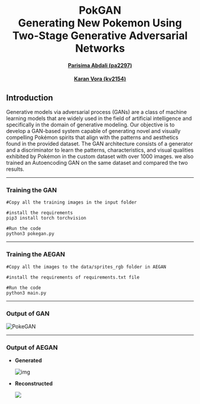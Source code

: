 <h1 align="center"><b>PokGAN</b> <br> Generating New Pokemon Using Two-Stage Generative Adversarial Networks
</h1>
  <h4 align="center"><a href="https://github.com/parisimaa">Parisima Abdali (pa2297)</a> </h4> 
  <h4 align="center"><a href="https://github.com/karanvora2599">Karan Vora (kv2154)</a> </h4>

## Introduction

Generative models via adversarial process (GANs) are a class of machine learning models that are widely used in the field of artificial intelligence and specifically in the domain of generative modeling. Our objective is to develop a GAN-based system capable of generating novel and visually compelling Pokémon spirits that align with the patterns and aesthetics found in the provided dataset. The GAN architecture consists of a generator and a discriminator to learn the patterns, characteristics, and visual qualities exhibited by Pokémon in the custom dataset with over 1000 images. we also trained an Autoencoding GAN on the same dataset and compared the two results.

---

### Training the GAN

```
#Copy all the training images in the input folder

#install the requirements
pip3 install torch torchvision

#Run the code
python3 pokegan.py
```

---

### Training the AEGAN

```
#Copy all the images to the data/sprites_rgb folder in AEGAN

#install the requirements of requirements.txt file

#Run the code
python3 main.py
```

---

### Output of GAN

![](https://github.com/parisimaa/PokGAN/blob/main/testanimation%20(1).gif "PokeGAN")

---

### Output of AEGAN

* **Generated**

  ![img](https://github.com/parisimaa/PokGAN/blob/main/AEGAN/results/AEGAN_Generator.gif)
* **Reconstructed**

  ![](https://i0.wp.com/www.printmag.com/wp-content/uploads/2021/02/4cbe8d_f1ed2800a49649848102c68fc5a66e53mv2.gif?resize=476%2C280&ssl=1)
